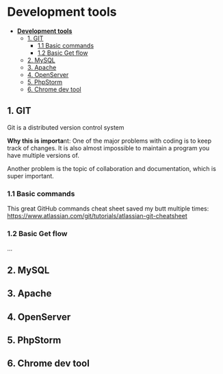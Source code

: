 # **Development tools**

- [**Development tools**](#development-tools)
  - [1. GIT](#1-git)
    - [1.1 Basic commands](#11-basic-commands)
    - [1.2 Basic Get flow](#12-basic-get-flow)
  - [2. MySQL](#2-mysql)
  - [3. Apache](#3-apache)
  - [4. OpenServer](#4-openserver)
  - [5. PhpStorm](#5-phpstorm)
  - [6. Chrome dev tool](#6-chrome-dev-tool)

## 1. GIT

Git is a distributed version control system

**Why this is importa**nt: One of the major problems with coding is to keep
track of changes. It is also almost impossible to maintain a program you
have multiple versions of.

Another problem is the topic of collaboration and documentation, which
is super important.

### 1.1 Basic commands

This great GitHub commands cheat sheet saved my butt multiple times:
<https://www.atlassian.com/git/tutorials/atlassian-git-cheatsheet>

### 1.2 Basic Get flow

...

## 2. MySQL

## 3. Apache

## 4. OpenServer

## 5. PhpStorm

## 6. Chrome dev tool

